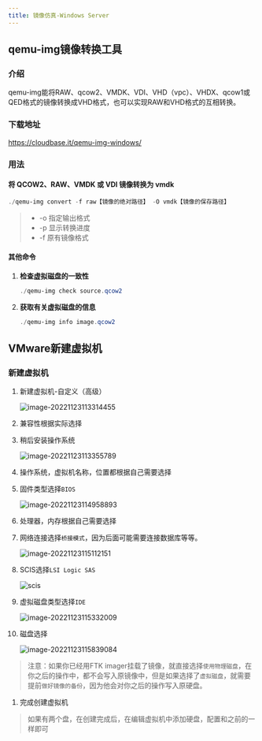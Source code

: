 ```yaml
---
title: 镜像仿真-Windows Server
---
```


## qemu-img镜像转换工具

### 介绍

qemu-img能将RAW、qcow2、VMDK、VDI、VHD（vpc）、VHDX、qcow1或QED格式的镜像转换成VHD格式，也可以实现RAW和VHD格式的互相转换。

### 下载地址

https://cloudbase.it/qemu-img-windows/

### 用法

#### 将 QCOW2、RAW、VMDK 或 VDI 镜像转换为 vmdk

```powershell
./qemu-img convert -f raw【镜像的绝对路径】 -O vmdk【镜像的保存路径】
```

> - -o 指定输出格式
> - -p 显示转换进度
> - -f 原有镜像格式

#### 其他命令

1. **检查虚拟磁盘的一致性**

   ```powershell
   ./qemu-img check source.qcow2
   ```

2. **获取有关虚拟磁盘的信息**

   ```powershell
   ./qemu-img info image.qcow2
   ```

## VMware新建虚拟机

### 新建虚拟机

1. 新建虚拟机-自定义（高级）

   ![image-20221123113314455](https://bu.dusays.com/2022/11/23/637d947379955.png)

2. 兼容性根据实际选择

3. 稍后安装操作系统

   ![image-20221123113355789](https://bu.dusays.com/2022/11/23/637d949c7ca95.png)

4. 操作系统，虚拟机名称，位置都根据自己需要选择

5. 固件类型选择`BIOS`

   ![image-20221123114958893](https://bu.dusays.com/2022/11/23/637d985fba682.png)

6. 处理器，内存根据自己需要选择

7. 网络连接选择`桥接模式`，因为后面可能需要连接数据库等等。

   ![image-20221123115112151](https://bu.dusays.com/2022/11/23/637d98a8e030e.png)

8. SCIS选择`LSI Logic SAS`

   ![scis](https://bu.dusays.com/2022/11/23/637d98c86a6aa.png)

9. 虚拟磁盘类型选择`IDE`

   ![image-20221123115332009](https://bu.dusays.com/2022/11/23/637d9934bf3b7.png)

10. 磁盘选择

    ![image-20221123115839084](https://bu.dusays.com/2022/11/23/637d9a67bf23d.png)

> 注意：如果你已经用FTK imager挂载了镜像，就直接选择`使用物理磁盘`，在你之后的操作中，都不会写入原镜像中，但是如果选择了`虚拟磁盘`，就需要提前`做好镜像的备份`，因为他会对你之后的操作写入原硬盘。

1. 完成创建虚拟机

> 如果有两个盘，在创建完成后，在编辑虚拟机中添加硬盘，配置和之前的一样即可